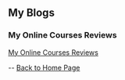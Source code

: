 <head>
  <!-- Global site tag (gtag.js) - Google Analytics -->
<script async src="https://www.googletagmanager.com/gtag/js?id=UA-112502179-1"></script>
<script>
  window.dataLayer = window.dataLayer || [];
  function gtag(){dataLayer.push(arguments);}
  gtag('js', new Date());

  gtag('config', 'UA-112502179-1');
</script>
</head>

## My Blogs

### My Online Courses Reviews

[My Online Courses Reviews](https://yudong-94.github.io/personal-website/blogs/MOOCList)

--
<a href="https://yudong-94.github.io/personal-website/" title="Back to Home Page">Back to Home Page</a>
